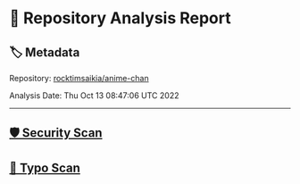 # 🧪 Repository Analysis Report

## 🏷️ Metadata

Repository:
[rocktimsaikia/anime-chan](https://github.com/rocktimsaikia/anime-chan)

Analysis Date:
Thu Oct 13 08:47:06 UTC 2022

---

## [🛡️ Security Scan](./security)


## [🚫 Typo Scan](./typos)


